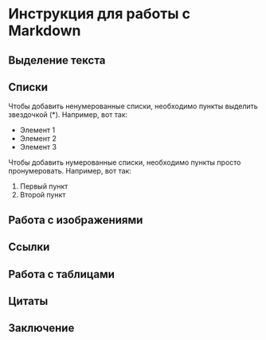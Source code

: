 # Инструкция для работы с Markdown

## Выделение текста 

## Списки

Чтобы добавить ненумерованные списки, необходимо пункты выделить звездочкой (*).
Например, вот так:
* Элемент 1
* Элемент 2
* Элемент 3

Чтобы добавить нумерованные списки, необходимо пункты просто пронумеровать.
 Например, вот так:
1. Первый пункт
2. Второй пункт

## Работа с изображениями 

## Ссылки 

## Работа с таблицами 

## Цитаты 

## Заключение